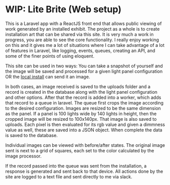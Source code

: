 # WIP: Lite Brite (Web setup)
This is a Laravel app with a ReactJS front end that allows public viewing of work generated by an installed exhibit. The project as a whole is to create installation art that can be shared via this site. It is very much a work in progress, you are able to see the core functionality. I really enjoy working on this and it gives me a lot of situations where I can take advantage of a lot of features in Laravel, like logging, events, queues, creating an API, and some of the finer points of using eloquent.

This site can be used in two ways: You can take a snapshot of yourself and the image will be saved and processed for a given light panel configuration OR the [local install](https://github.com/bobbyleftovers/local-fenqtt) can send it an image. 

In both cases, an image received is saved to the uploads folder and a record is created in the database along with the light panel configuration and other options. After that the record is added into a worker, which adds that record to a queue in laravel. The queue first crops the image according to the desired configuration. Images are resized to be the same dimension as the panel. If a panel is 100 lights wide by 140 lights in height, then the cropped image will be resized to 100x140px. That image is also saved to uploads. Each pixel is then evaluated for its rgb value and given a dimmness value as well, these are saved into a JSON object. When complete the data is saved to the database.

Individual images can be viewed with before/after states. The original image sent is next to a grid of squares, each set to the color calculated by the image processor.

If the record passed into the queue was sent from the installation, a response is generated and sent back to that device. All actions done by the site are logged to a text file and sent directly to me via slack.

